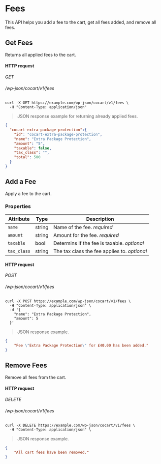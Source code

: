 # Fees #

This API helps you add a fee to the cart, get all fees added, and remove all fees.

## Get Fees ##

Returns all applied fees to the cart.

#### HTTP request ####

<div class="api-endpoint">
  <div class="endpoint-data">
    <i class="label label-get">GET</i>
    <h6>/wp-json/cocart/v1/fees</h6>
  </div>
</div>

```shell
curl -X GET https://example.com/wp-json/cocart/v1/fees \
  -H "Content-Type: application/json"
```

> JSON response example for returning already applied fees.

```json
{
  "cocart-extra-package-protection":{
    "id": "cocart-extra-package-protection",
    "name": "Extra Package Protection",
    "amount": "5",
    "taxable": false,
    "tax_class": "",
    "total": 500
  }
}
```

## Add a Fee ##

Apply a fee to the cart.

### Properties ###

| Attribute   | Type   | Description       |
| ----------- | ------ | ----------------- |
| `name`      | string | Name of the fee. <i class="label label-info">required</i> |
| `amount`    | string | Amount for the fee. <i class="label label-info">required</i> |
| `taxable`   | bool   | Determins if the fee is taxable. <i class="label label-info">optional</i> |
| `tax_class` | string | The tax class the fee applies to. <i class="label label-info">optional</i> |

#### HTTP request ####

<div class="api-endpoint">
  <div class="endpoint-data">
    <i class="label label-post">POST</i>
    <h6>/wp-json/cocart/v1/fees</h6>
  </div>
</div>

```shell
curl -X POST https://example.com/wp-json/cocart/v1/fees \
  -H "Content-Type: application/json" \
  -d '{
    "name": "Extra Package Protection",
    "amount": 5
  }'
```

> JSON response example.

```json
{
    "Fee \"Extra Package Protection\" for £40.00 has been added."
}
```

## Remove Fees ##

Remove all fees from the cart.

#### HTTP request ####

<div class="api-endpoint">
  <div class="endpoint-data">
    <i class="label label-delete">DELETE</i>
    <h6>/wp-json/cocart/v1/fees</h6>
    </div>
</div>

```shell
curl -X DELETE https://example.com/wp-json/cocart/v1/fees \
  -H "Content-Type: application/json" \
```

> JSON response example.

```json
{
    "All cart fees have been removed."
}
```
